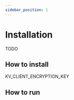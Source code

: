 ```yaml
---
sidebar_position: 1
---
```


# Installation

TODO

## How to install
KV_CLIENT_ENCRYPTION_KEY
## How to run